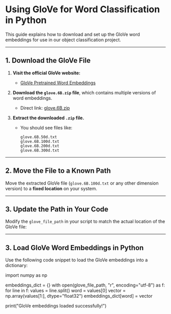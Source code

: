 # Using GloVe for Word Classification in Python

This guide explains how to download and set up the GloVe word embeddings for use in our object classification project.

---

## 1. Download the GloVe File

1. **Visit the official GloVe website:**
   - [GloVe Pretrained Word Embeddings](https://nlp.stanford.edu/projects/glove/)

2. **Download the `glove.6B.zip` file**, which contains multiple versions of word embeddings.
   - Direct link: [glove.6B.zip](https://nlp.stanford.edu/data/glove.6B.zip)

3. **Extract the downloaded `.zip` file.**
   - You should see files like:
     ```
     glove.6B.50d.txt
     glove.6B.100d.txt
     glove.6B.200d.txt
     glove.6B.300d.txt
     ```

---

## 2. Move the File to a Known Path

Move the extracted GloVe file (`glove.6B.100d.txt` or any other dimension version) to a **fixed location** on your system.

---

## 3. Update the Path in Your Code

Modify the `glove_file_path` in your script to match the actual location of the GloVe file:

---

## 3. Load GloVe Word Embeddings in Python
Use the following code snippet to load the GloVe embeddings into a dictionary:

import numpy as np

embeddings_dict = {}
with open(glove_file_path, "r", encoding="utf-8") as f:
    for line in f:
        values = line.split()
        word = values[0]
        vector = np.array(values[1:], dtype="float32")
        embeddings_dict[word] = vector

print("GloVe embeddings loaded successfully!")
